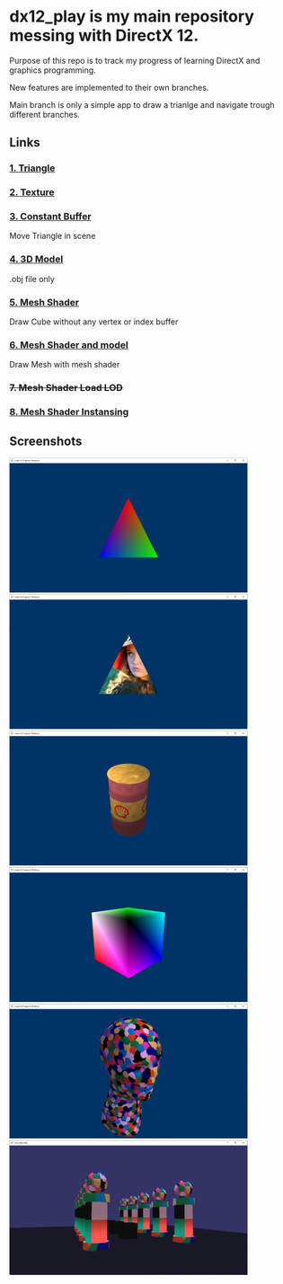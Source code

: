 # dx12_play is my main repository messing with DirectX 12.

Purpose of this repo is to track my progress of learning DirectX and graphics programming.

New features are implemented to their own branches.

Main branch is only a simple app to draw a trianlge and navigate trough different branches.

## Links
### [1. Triangle](https://github.com/antti-kyto/dx12_play/tree/1_Triangle)
### [2. Texture](https://github.com/antti-kyto/dx12_play/tree/2_Texture)
### [3. Constant Buffer](https://github.com/antti-kyto/dx12_play/tree/3_Constant_Buffer)
Move Triangle in scene
### [4. 3D Model](https://github.com/antti-kyto/dx12_play/tree/4_Draw_3D_Model)
.obj file only
### [5. Mesh Shader](https://github.com/antti-kyto/dx12_play/tree/5_Mesh_Shader)
Draw Cube without any vertex or index buffer
### [6. Mesh Shader and model](https://github.com/antti-kyto/dx12_play/tree/6_Mesh_Shader_Model)
Draw Mesh with mesh shader
### ~~7. Mesh Shader Load LOD~~
### [8. Mesh Shader Instansing](https://github.com/antti-kyto/dx12_play/tree/8_Mesh_Shader_Instancing)

## Screenshots
![](./dx12_play/img/1_Triangle.png)
![](./dx12_play/img/2_Texture.png)
![](./dx12_play/img/4_Draw_3D_Model.png)
![](./dx12_play/img/5_Mesh_Shader.png)
![](./dx12_play/img/6_Mesh_Shader_Model.png)
![](./dx12_play/img/7_Instancing.png)

